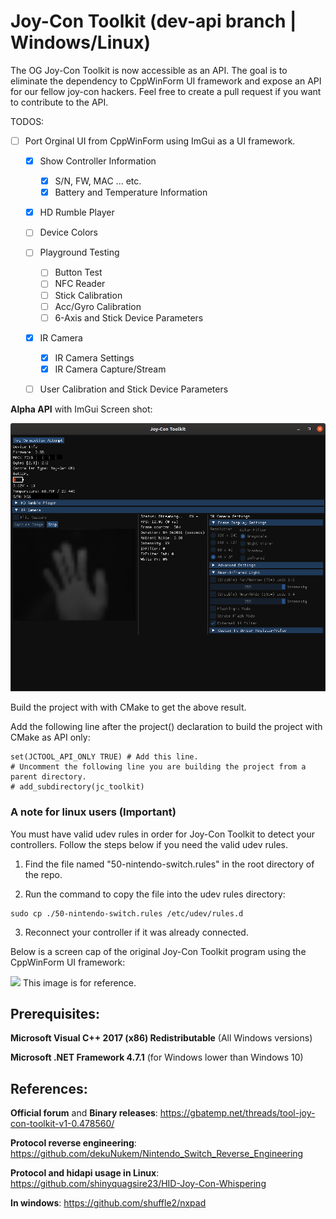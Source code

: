 # Joy-Con Toolkit (dev-api branch | Windows/Linux)
The OG Joy-Con Toolkit is now accessible as an API.
The goal is to eliminate the dependency to CppWinForm UI framework and expose an API for our fellow joy-con hackers. Feel free to create a pull request if you want to contribute to the API.

TODOS:
- [ ] Port Orginal UI from CppWinForm using ImGui as a UI framework.

  - [x] Show Controller Information
    - [x] S/N, FW, MAC ... etc.
    - [x] Battery and Temperature Information
    
  - [x] HD Rumble Player
  
  - [ ] Device Colors

  - [ ] Playground Testing
    - [ ] Button Test
    - [ ] NFC Reader
    - [ ] Stick Calibration
    - [ ] Acc/Gyro Calibration
    - [ ] 6-Axis and Stick Device Parameters
    
  - [x] IR Camera
    - [x] IR Camera Settings
    - [x] IR Camera Capture/Stream
    
  - [ ] User Calibration and Stick Device Parameters

**Alpha API** with ImGui Screen shot:

![](./jctoolkit_ubuntu.png)

Build the project with with CMake to get the above result.

Add the following line after the project() declaration to build the project with CMake as API only:
```
set(JCTOOL_API_ONLY TRUE) # Add this line.
# Uncomment the following line you are building the project from a parent directory.
# add_subdirectory(jc_toolkit)
```
### A note for linux users (Important)

You must have valid udev rules in order for Joy-Con Toolkit to detect your controllers.
Follow the steps below if you need the valid udev rules.

1. Find the file named "50-nintendo-switch.rules" in the root directory of the repo.

2. Run the command to copy the file into the udev rules directory:
```
sudo cp ./50-nintendo-switch.rules /etc/udev/rules.d
```
3. Reconnect your controller if it was already connected.

Below is a screen cap of the original Joy-Con Toolkit program using the CppWinForm UI framework:

![](http://ctcaer.com/wii/jc6.png)
This image is for reference.

## Prerequisites:

**Microsoft Visual C++ 2017 (x86) Redistributable** (All Windows versions)

**Microsoft .NET Framework 4.7.1** (for Windows lower than Windows 10)

## References:

**Official forum** and **Binary releases**: https://gbatemp.net/threads/tool-joy-con-toolkit-v1-0.478560/

**Protocol reverse engineering**: https://github.com/dekuNukem/Nintendo_Switch_Reverse_Engineering

**Protocol and hidapi usage in Linux**: https://github.com/shinyquagsire23/HID-Joy-Con-Whispering

**In windows**: https://github.com/shuffle2/nxpad
